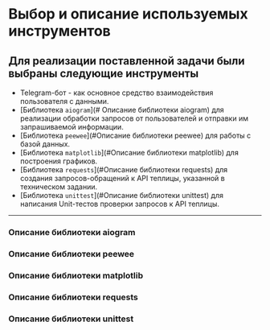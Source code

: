 # Выбор и описание используемых инструментов

## Для реализации поставленной задачи были выбраны следующие инструменты

- Telegram-бот - как основное средство взаимодействия пользователя с данными.
- [Библиотека ```aiogram```](# Описание библиотеки aiogram) для реализации обработки запросов от пользователей и отправки им запрашиваемой информации.
- [Библиотека ```peewee```](#Описание библиотеки peewee) для работы с базой данных.
- [Библиотека ```matplotlib```](#Описание библиотеки matplotlib) для построения графиков.
- [Библиотека ```requests```](#Описание библиотеки requests) для создания запросов-обращений к API теплицы, указанной в техническом задании.
- [Библиотека ```unittest```](#Описание библиотеки unittest) для написания Unit-тестов проверки запросов к API теплицы.
---

### Описание библиотеки aiogram

### Описание библиотеки peewee

### Описание библиотеки matplotlib

### Описание библиотеки requests

### Описание библиотеки unittest